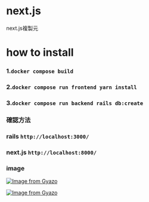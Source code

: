 # next.js
next.js複製元

# how to install

### 1.`docker compose build`
### 2.`docker compose run frontend yarn install`
### 3.`docker compose run backend rails db:create`

### 確認方法

### rails `http://localhost:3000/`
### next.js `http://localhost:8000/`

### image
[![Image from Gyazo](https://i.gyazo.com/dd16e537bf3f13358c0784affa2f8817.png)](https://gyazo.com/dd16e537bf3f13358c0784affa2f8817)


[![Image from Gyazo](https://i.gyazo.com/1ee686f4a79b08bc3d3c8ccf968a918b.png)](https://gyazo.com/1ee686f4a79b08bc3d3c8ccf968a918b)
